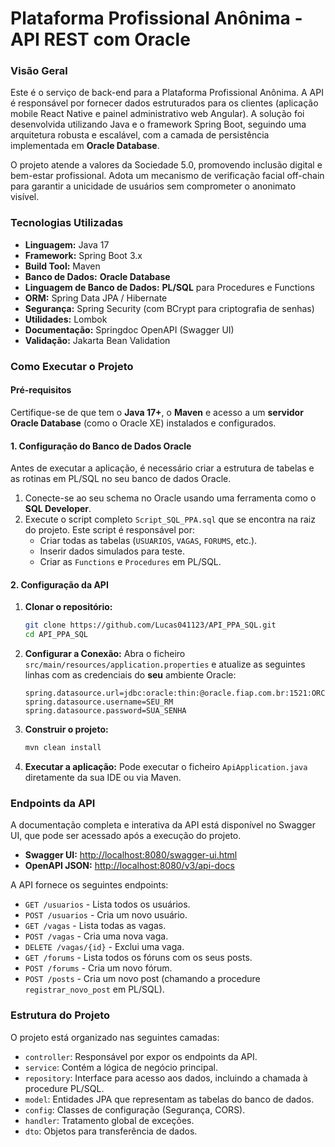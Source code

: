 # Plataforma Profissional Anônima - API REST com Oracle

### Visão Geral

Este é o serviço de back-end para a Plataforma Profissional Anônima. A API é responsável por fornecer dados estruturados para os clientes (aplicação mobile React Native e painel administrativo web Angular). A solução foi desenvolvida utilizando Java e o framework Spring Boot, seguindo uma arquitetura robusta e escalável, com a camada de persistência implementada em **Oracle Database**.

O projeto atende a valores da Sociedade 5.0, promovendo inclusão digital e bem-estar profissional. Adota um mecanismo de verificação facial off-chain para garantir a unicidade de usuários sem comprometer o anonimato visível.

### Tecnologias Utilizadas
* **Linguagem:** Java 17
* **Framework:** Spring Boot 3.x
* **Build Tool:** Maven
* **Banco de Dados:** **Oracle Database**
* **Linguagem de Banco de Dados:** **PL/SQL** para Procedures e Functions
* **ORM:** Spring Data JPA / Hibernate
* **Segurança:** Spring Security (com BCrypt para criptografia de senhas)
* **Utilidades:** Lombok
* **Documentação:** Springdoc OpenAPI (Swagger UI)
* **Validação:** Jakarta Bean Validation

### Como Executar o Projeto

#### Pré-requisitos
Certifique-se de que tem o **Java 17+**, o **Maven** e acesso a um **servidor Oracle Database** (como o Oracle XE) instalados e configurados.

#### 1. Configuração do Banco de Dados Oracle

Antes de executar a aplicação, é necessário criar a estrutura de tabelas e as rotinas em PL/SQL no seu banco de dados Oracle.

1.  Conecte-se ao seu schema no Oracle usando uma ferramenta como o **SQL Developer**.
2.  Execute o script completo `Script_SQL_PPA.sql` que se encontra na raiz do projeto. Este script é responsável por:
    * Criar todas as tabelas (`USUARIOS`, `VAGAS`, `FORUMS`, etc.).
    * Inserir dados simulados para teste.
    * Criar as `Functions` e `Procedures` em PL/SQL.

#### 2. Configuração da API

1.  **Clonar o repositório:**
    ```bash
    git clone https://github.com/Lucas041123/API_PPA_SQL.git
    cd API_PPA_SQL
    ```
2.  **Configurar a Conexão:**
    Abra o ficheiro `src/main/resources/application.properties` e atualize as seguintes linhas com as credenciais do **seu** ambiente Oracle:
    ```properties
    spring.datasource.url=jdbc:oracle:thin:@oracle.fiap.com.br:1521:ORCL
    spring.datasource.username=SEU_RM
    spring.datasource.password=SUA_SENHA
    ```
3.  **Construir o projeto:**
    ```bash
    mvn clean install
    ```
4.  **Executar a aplicação:**
    Pode executar o ficheiro `ApiApplication.java` diretamente da sua IDE ou via Maven.

### Endpoints da API

A documentação completa e interativa da API está disponível no Swagger UI, que pode ser acessado após a execução do projeto.

* **Swagger UI:** [http://localhost:8080/swagger-ui.html](http://localhost:8080/swagger-ui.html)
* **OpenAPI JSON:** [http://localhost:8080/v3/api-docs](http://localhost:8080/v3/api-docs)

A API fornece os seguintes endpoints:

* `GET /usuarios` - Lista todos os usuários.
* `POST /usuarios` - Cria um novo usuário.
* `GET /vagas` - Lista todas as vagas.
* `POST /vagas` - Cria uma nova vaga.
* `DELETE /vagas/{id}` - Exclui uma vaga.
* `GET /forums` - Lista todos os fóruns com os seus posts.
* `POST /forums` - Cria um novo fórum.
* `POST /posts` - Cria um novo post (chamando a procedure `registrar_novo_post` em PL/SQL).

### Estrutura do Projeto
O projeto está organizado nas seguintes camadas:

* `controller`: Responsável por expor os endpoints da API.
* `service`: Contém a lógica de negócio principal.
* `repository`: Interface para acesso aos dados, incluindo a chamada à procedure PL/SQL.
* `model`: Entidades JPA que representam as tabelas do banco de dados.
* `config`: Classes de configuração (Segurança, CORS).
* `handler`: Tratamento global de exceções.
* `dto`: Objetos para transferência de dados.
